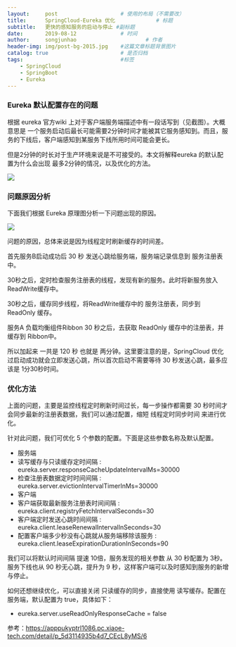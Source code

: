 ```yaml
---
layout:     post                    # 使用的布局（不需要改）
title:      SpringCloud-Eureka 优化             # 标题
subtitle:   更快的感知服务的启动与停止 #副标题
date:       2019-08-12              # 时间
author:     songjunhao                      # 作者
header-img: img/post-bg-2015.jpg    #这篇文章标题背景图片
catalog: true                       # 是否归档
tags:                               #标签
    - SpringCloud
    - SpringBoot
    - Eureka
---
```



### Eureka 默认配置存在的问题

根据 eureka 官方wiki 上对于客户端服务端描述中有一段话写到（见截图）。大概意思是 一个服务启动后最长可能需要2分钟时间才能被其它服务感知到。而且，服务的下线后，客户端感知到某服务下线所用时间可能会更长。

但是2分钟的时长对于生产环境来说是不可接受的。本文将解释eureka 的默认配置为什么会出现 最多2分钟的情况，以及优化的方法。

![](https://i.loli.net/2019/08/17/RQTW89r6PugEBAe.jpg)

### 问题原因分析

下面我们根据 Eureka 原理图分析一下问题出现的原因。

![](https://i.loli.net/2019/08/17/yfnHQCbErYawWiZ.jpg)

问题的原因，总体来说是因为线程定时刷新缓存的时间差。

首先服务B启动成功后 30 秒 发送心跳给服务端，服务端记录信息到 服务注册表中。

30秒之后，定时检查服务注册表的线程，发现有新的服务。此时将新服务放入 ReadWrite缓存中。

30秒之后，缓存同步线程，将ReadWrite缓存中的 服务注册表，同步到 ReadOnly 缓存。

服务A 负载均衡组件Ribbon 30 秒之后，去获取 ReadOnly 缓存中的注册表，并缓存到 Ribbon中。

所以加起来 一共是 120 秒 也就是 两分钟。这里要注意的是，SpringCloud 优化过启动成功就会立即发送心跳，所以首次启动不需要等待 30 秒发送心跳，最多应该是 1分30秒时间。

### 优化方法

上面的问题，主要是监控线程定时刷新时间过长，每一步操作都需要 30 秒时间才会同步最新的注册表数据，我们可以通过配置，缩短 线程定时同步时间 来进行优化。

针对此问题，我们可优化 5 个参数的配置。下面是这些参数名称及默认配置。
+ 服务端
 + 读写缓存与只读缓存定时间隔 : eureka.server.responseCacheUpdateIntervalMs=30000
 + 检查注册表数据定时时间间隔 :  eureka.server.evictionIntervalTimerInMs=30000
+ 客户端
 + 客户端获取最新服务注册表时间间隔 : eureka.client.registryFetchIntervalSeconds=30
 + 客户端定时发送心跳时间间隔 : eureka.client.leaseRenewalIntervalInSeconds=30
 + 配置客户端多少秒没有心跳就从服务端移除该服务 : eureka.client.leaseExpirationDurationInSeconds=90


我们可以将默认时间间隔 提速 10倍，服务发现的相关参数 从 30 秒配置为 3秒。服务下线也从 90 秒无心跳，提升为 9 秒，这样客户端可以及时感知到服务的新增与停止。

如何还想继续优化，可以直接关闭 只读缓存的同步，直接使用 读写缓存。配置在服务端，默认配置为 true，具体如下：

+ eureka.server.useReadOnlyResponseCache = false


参考：https://apppukyptrl1086.pc.xiaoe-tech.com/detail/p_5d3114935b4d7_CEcL8yMS/6

